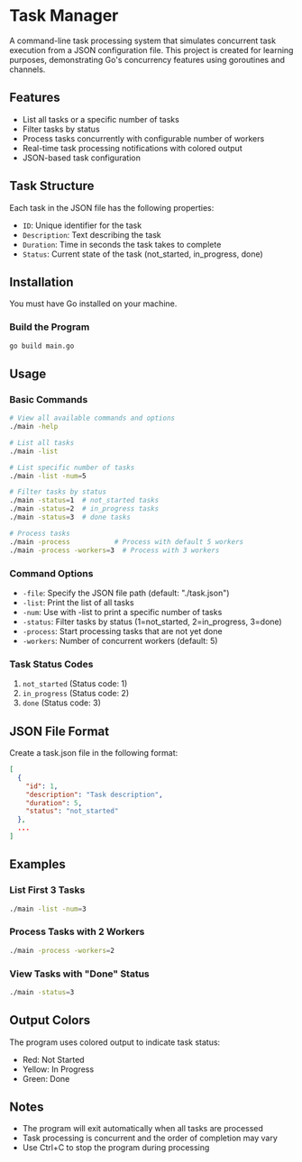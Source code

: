 # Task Manager

A command-line task processing system that simulates concurrent task execution from a JSON configuration file. This project is created for learning purposes, demonstrating Go's concurrency features using goroutines and channels.

## Features
- List all tasks or a specific number of tasks
- Filter tasks by status
- Process tasks concurrently with configurable number of workers
- Real-time task processing notifications with colored output
- JSON-based task configuration

## Task Structure
Each task in the JSON file has the following properties:
- `ID`: Unique identifier for the task
- `Description`: Text describing the task
- `Duration`: Time in seconds the task takes to complete
- `Status`: Current state of the task (not_started, in_progress, done)

## Installation
You must have Go installed on your machine. 

### Build the Program
```bash
go build main.go
```

## Usage

### Basic Commands
```bash
# View all available commands and options
./main -help

# List all tasks
./main -list

# List specific number of tasks
./main -list -num=5

# Filter tasks by status
./main -status=1  # not_started tasks
./main -status=2  # in_progress tasks
./main -status=3  # done tasks

# Process tasks
./main -process           # Process with default 5 workers
./main -process -workers=3  # Process with 3 workers
```

### Command Options
- `-file`: Specify the JSON file path (default: "./task.json")
- `-list`: Print the list of all tasks
- `-num`: Use with -list to print a specific number of tasks
- `-status`: Filter tasks by status (1=not_started, 2=in_progress, 3=done)
- `-process`: Start processing tasks that are not yet done
- `-workers`: Number of concurrent workers (default: 5)

### Task Status Codes
1. `not_started` (Status code: 1)
2. `in_progress` (Status code: 2)
3. `done` (Status code: 3)

## JSON File Format
Create a task.json file in the following format:
```json
[
  {
    "id": 1,
    "description": "Task description",
    "duration": 5,
    "status": "not_started"
  },
  ...
]
```

## Examples

### List First 3 Tasks
```bash
./main -list -num=3
```

### Process Tasks with 2 Workers
```bash
./main -process -workers=2
```

### View Tasks with "Done" Status
```bash
./main -status=3
```

## Output Colors
The program uses colored output to indicate task status:
- Red: Not Started
- Yellow: In Progress
- Green: Done

## Notes
- The program will exit automatically when all tasks are processed
- Task processing is concurrent and the order of completion may vary
- Use Ctrl+C to stop the program during processing